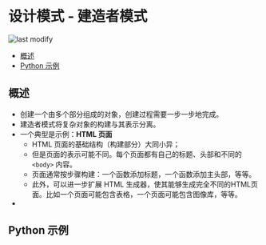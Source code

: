设计模式 - 建造者模式
===
<!--START_SECTION:badge-->

![last modify](https://img.shields.io/static/v1?label=last%20modify&message=2025-07-08%2016%3A53%3A13&color=yellowgreen&style=flat-square)

<!--END_SECTION:badge-->
<!--info
hidden: True
-->

<!-- TOC -->
- [概述](#概述)
- [Python 示例](#python-示例)
<!-- TOC -->


## 概述
- 创建一个由多个部分组成的对象，创建过程需要一步一步地完成。
- 建造者模式将复杂对象的构建与其表示分离。
- 一个典型是示例：**HTML 页面**
    - HTML 页面的基础结构（构建部分）大同小异；
    - 但是页面的表示可能不同。每个页面都有自己的标题、头部和不同的 `<body>` 内容。
    - 页面通常按步骤构建：一个函数添加标题，一个函数添加主头部，等等。
    - 此外，可以进一步扩展 HTML 生成器，使其能够生成完全不同的HTML页面。比如一个页面可能包含表格，一个页面可能包含图像库，等等。
- 


## Python 示例
